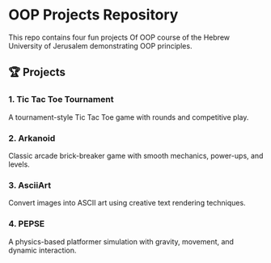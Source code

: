 # OOP Projects Repository

This repo contains four fun projects Of OOP course of the Hebrew University of Jerusalem demonstrating OOP principles.

## 🏆 Projects

### 1. Tic Tac Toe Tournament  
A tournament-style Tic Tac Toe game with rounds and competitive play.

### 2. Arkanoid  
Classic arcade brick-breaker game with smooth mechanics, power-ups, and levels.

### 3. AsciiArt  
Convert images into ASCII art using creative text rendering techniques.

### 4. PEPSE  
A physics-based platformer simulation with gravity, movement, and dynamic interaction.


